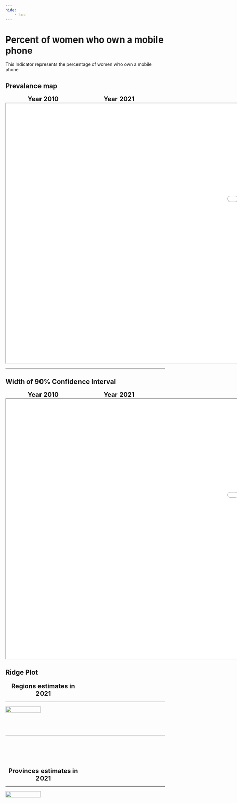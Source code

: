 ```yaml
---
hide:
    - toc
---
```

# Percent of women who own a mobile phone

This Indicator represents the percentage of women who own a mobile phone

## Prevalance map

<div style="width: 95%; display:grid; grid-template-columns: repeat(2, 1fr); gap: 0px; text-align:center; font-weight:bold;x">
  <div style="font-size: 20px">Year 2010</div>
  <div style="font-size: 20px">Year 2021</div>
</div>

<iframe src="../../../assets/images/BFA/CO_MOBB_W_MOB_detail.html" style = "width: 2000px; height: 820px"></iframe>

---

## Width of 90% Confidence Interval

<div style="width: 95%; display:grid; grid-template-columns: repeat(2, 1fr); gap: 0px; text-align:center; font-weight:bold;x">
  <div style="font-size: 20px">Year 2010</div>
  <div style="font-size: 20px">Year 2021</div>
</div>

<iframe src="../../../assets/images/BFA/CO_MOBB_W_MOB_detail_ci.html" style = "width: 2000px; height: 820px"></iframe>


## Ridge Plot

<div style="width: 95%; display:grid; grid-template-columns: repeat(2, 1fr); gap: 0px; text-align:center; font-weight:bold;x">
  <div style="font-size: 20px">Regions estimates in 2021</div>
</div>

---

<div style="display: flex">
<img src="../../../assets/images/BFA/CO_MOBB_W_MOB_ridge_adm1.png", style = "width: 47%;">

</div>

<hr style="height: 1px; background-color: #8c8c8cff; border: none; margin: 20px 0; margin-bottom: 100px; margin-top: 70px;">


<div style="width: 95%; display:grid; grid-template-columns: repeat(2, 1fr); gap: 0px; text-align:center; font-weight:bold;x">
  <div style="font-size: 20px">Provinces estimates in 2021</div>
</div>

---

<div style="display: flex">
<img src="../../../assets/images/BFA/CO_MOBB_W_MOB_ridge_adm2.png", style = "width: 47%">

</div>